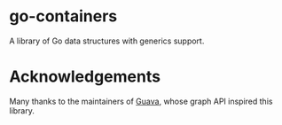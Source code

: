 # go-containers
A library of Go data structures with generics support.

# Acknowledgements
Many thanks to the maintainers of [Guava](https://guava.dev/), whose graph API inspired this library.
